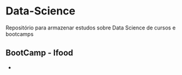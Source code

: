 # Data-Science
Repositório para armazenar estudos sobre Data Science de cursos e bootcamps
 ## BootCamp - Ifood
  - 
